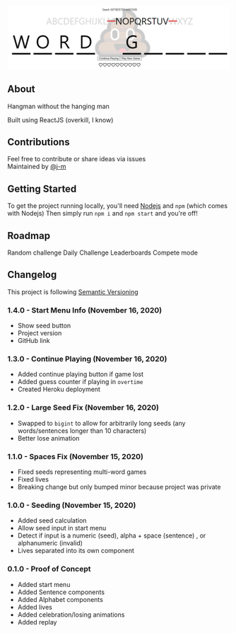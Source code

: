 ![word guess banner logo](./assets/banner.png)

## About

Hangman without the hanging man  

Built using ReactJS (overkill, I know)

## Contributions

Feel free to contribute or share ideas via issues  
Maintained by [@j-m](https://github.com/j-m)  

## Getting Started

To get the project running locally, you'll need [Nodejs](https://nodejs.org/en/download/) and `npm` (which comes with Nodejs)
Then simply run `npm i` and `npm start` and you're off!

## Roadmap

Random challenge
Daily Challenge
Leaderboards
Compete mode

## Changelog

This project is following [Semantic Versioning](https://semver.org/)  

### 1.4.0 - Start Menu Info (November 16, 2020)

- Show seed button
- Project version
- GitHub link

### 1.3.0 - Continue Playing (November 16, 2020)

- Added continue playing button if game lost
- Added guess counter if playing in `overtime`
- Created Heroku deployment

### 1.2.0 - Large Seed Fix (November 16, 2020)

- Swapped to `bigint` to allow for arbitrarily long seeds (any words/sentences longer than 10 characters)
- Better lose animation

### 1.1.0 - Spaces Fix (November 15, 2020)

- Fixed seeds representing multi-word games
- Fixed lives
- Breaking change but only bumped minor because project was private

### 1.0.0 - Seeding (November 15, 2020)

- Added seed calculation
- Allow seed input in start menu
- Detect if input is a numeric (seed), alpha + space (sentence) , or alphanumeric (invalid)
- Lives separated into its own component

### 0.1.0 - Proof of Concept

- Added start menu
- Added Sentence components
- Added Alphabet components
- Added lives
- Added celebration/losing animations
- Added replay

